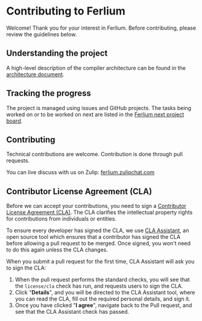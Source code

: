# Contributing to Ferlium

Welcome! Thank you for your interest in Ferlium.
Before contributing, please review the guidelines below.

## Understanding the project

A high-level description of the compiler architecture can be found in the [architecture document](doc/architecture.md).

## Tracking the progress

The project is managed using issues and GitHub projects.
The tasks being worked on or to be worked on next are listed in the [Ferlium next project board](https://github.com/orgs/enlightware/projects/1).


## Contributing

Technical contributions are welcome.
Contribution is done through pull requests.

You can live discuss with us on Zulip: [ferlium.zulipchat.com](https://ferlium.zulipchat.com)

## Contributor License Agreement (CLA)

Before we can accept your contributions, you need to sign a [Contributor License Agreement (CLA)](https://gist.github.com/stephanemagnenat/687894020a6df8d9e1ebda4514987abe).
The CLA clarifies the intellectual property rights for contributions from individuals or entities.

To ensure every developer has signed the CLA, we use [CLA Assistant](https://cla-assistant.io/), an open source tool which ensures that a contributor has signed the CLA before allowing a pull request to be merged.
Once signed, you won't need to do this again unless the CLA changes.

When you submit a pull request for the first time, CLA Assistant will ask you to sign the CLA:
1. When the pull request performs the standard checks, you will see that the `license/cla` check has run, and requests users to sign the CLA.
2. Click "**Details**", and you will be directed to the CLA Assistant tool, where you can read the CLA, fill out the required personal details, and sign it.
3. Once you have clicked "**I agree**", navigate back to the Pull request, and see that the CLA Assistant check has passed.
